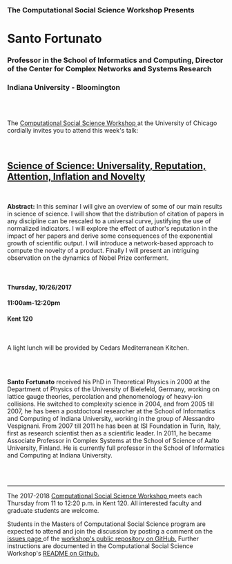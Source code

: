 




<br>

<h3 class=pfblock-header> The Computational Social Science Workshop Presents </h3>

<h1 class=pfblock-header3> Santo Fortunato </h1>
<h3 class=pfblock-header3> Professor in the School of Informatics and Computing, Director of the Center for Complex Networks and Systems Research </h3>
<h3 class=pfblock-header3> Indiana University - Bloomington </h3>

<br><br>



<p class=pfblock-header3>The <a href="https://macss.uchicago.edu/content/computation-workshop"> Computational Social Science Workshop </a> at the University of Chicago cordially invites you to attend this week's talk:</p>

<br>

<div class=pfblock-header3>
<h2 class=pfblock-header> 
  <a href="https://github.com/uchicago-computation-workshop/santo_fortunato/blob/master/2017__fortunato__science_of_science.pdf" >Science of Science: Universality, Reputation, Attention, Inflation and Novelty</a>
</h2>

<br>
</div>

<p class=footertext2> 

**Abstract:** In this seminar I will give an overview of some of our main results in science of science. I will show that the distribution of citation of papers in any discipline can be rescaled to a universal curve, justifying the use of normalized indicators. I will explore the effect of author's reputation in the impact of her papers and derive some consequences of the exponential growth of scientific output. I will introduce a network-based approach to compute the novelty of a product. Finally I will present an intriguing observation on the dynamics of Nobel Prize conferment.
</p>

<br>

<h4 class=pfblock-header3> Thursday, 10/26/2017 </h4>
<h4 class=pfblock-header3> 11:00am-12:20pm </h4>
<h4 class=pfblock-header3> Kent 120 </h4>

<br>

<p class=pfblock-header3>A light lunch will be provided by Cedars Mediterranean Kitchen.</p>

<br><br>

<!--Insert Faculty Bio Here-->



<p class=footertext2> 

**Santo Fortunato** received his PhD in Theoretical Physics in 2000 at the Department of Physics of the University of Bielefeld, Germany, working on lattice gauge theories, percolation and phenomenology of heavy-ion collisions. He switched to complexity science in 2004, and from 2005 till 2007, he has been a postdoctoral researcher at the School of Informatics and Computing of Indiana University, working in the group of Alessandro Vespignani. From 2007 till 2011 he has been at ISI Foundation in Turin, Italy, first as research scientist then as a scientific leader. In 2011, he became Associate Professor in Complex Systems at the School of Science of Aalto University, Finland. He is currently full professor in the School of Informatics and Computing at Indiana University.
</p>




<br><br>

---

<p class=footertext> The 2017-2018 <a href="https://macss.uchicago.edu/content/computation-workshop"> Computational Social Science Workshop </a> meets each Thursday from 11 to 12:20 p.m. in Kent 120. All interested faculty and graduate students are welcome.</p> 

<p class=footertext>Students in the Masters of Computational Social Science program are expected to attend and join the discussion by posting a comment on the <a href="https://github.com/uchicago-computation-workshop/santo_fortunato/issues"> issues page </a> of the <a href="https://github.com/uchicago-computation-workshop/santo_fortunato"> workshop's public repository on GitHub.</a> Further instructions are documented in the Computational Social Science Workshop's <a href="https://github.com/uchicago-computation-workshop/README"> README on Github.</a></p>



